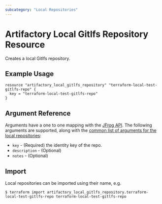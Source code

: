 ```yaml
---
subcategory: "Local Repositories"
---
```

# Artifactory Local Gitlfs Repository Resource

Creates a local Gitlfs repository.

## Example Usage

```hcl
resource "artifactory_local_gitlfs_repository" "terraform-local-test-gitlfs-repo" {
  key = "terraform-local-test-gitlfs-repo"
}
```

## Argument Reference

Arguments have a one to one mapping with the [JFrog API](https://www.jfrog.com/confluence/display/RTF/Repository+Configuration+JSON).
The following arguments are supported, along with the [common list of arguments for the local repositories](local.md):

* `key` - (Required) the identity key of the repo.
* `description` - (Optional)
* `notes` - (Optional)



## Import

Local repositories can be imported using their name, e.g.
```
$ terraform import artifactory_local_gitlfs_repository.terraform-local-test-gitlfs-repo terraform-local-test-gitlfs-repo
```

